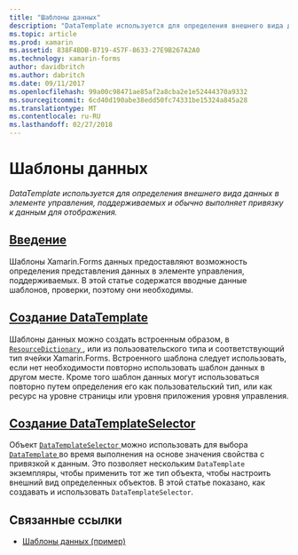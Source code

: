 ```yaml
---
title: "Шаблоны данных"
description: "DataTemplate используется для определения внешнего вида данных в элементе управления, поддерживаемых и обычно выполняет привязку к данным для отображения."
ms.topic: article
ms.prod: xamarin
ms.assetid: 838F4BDB-B719-457F-8633-27E9B267A2A0
ms.technology: xamarin-forms
author: davidbritch
ms.author: dabritch
ms.date: 09/11/2017
ms.openlocfilehash: 99a00c98471ae85af2a8cba2e1e52444370a9332
ms.sourcegitcommit: 6cd40d190abe38edd50fc74331be15324a845a28
ms.translationtype: MT
ms.contentlocale: ru-RU
ms.lasthandoff: 02/27/2018
---
```

# <a name="data-templates"></a>Шаблоны данных

_DataTemplate используется для определения внешнего вида данных в элементе управления, поддерживаемых и обычно выполняет привязку к данным для отображения._

## <a name="introductionintroductionmd"></a>[Введение](introduction.md)

Шаблоны Xamarin.Forms данных предоставляют возможность определения представления данных в элементе управления, поддерживаемых. В этой статье содержатся вводные данные шаблонов, проверки, поэтому они необходимы.

## <a name="creating-a-datatemplatecreatingmd"></a>[Создание DataTemplate](creating.md)

Шаблоны данных можно создать встроенным образом, в [ `ResourceDictionary` ](https://developer.xamarin.com/api/type/Xamarin.Forms.ResourceDictionary/), или из пользовательского типа и соответствующий тип ячейки Xamarin.Forms. Встроенного шаблона следует использовать, если нет необходимости повторно использовать шаблон данных в другом месте. Кроме того шаблон данных могут использоваться повторно путем определения его как пользовательский тип, или как ресурс на уровне страницы или уровня приложения уровня управления.

## <a name="creating-a-datatemplateselectorselectormd"></a>[Создание DataTemplateSelector](selector.md)

Объект [ `DataTemplateSelector` ](https://developer.xamarin.com/api/type/Xamarin.Forms.DataTemplateSelector/) можно использовать для выбора [ `DataTemplate` ](https://developer.xamarin.com/api/type/Xamarin.Forms.DataTemplate/) во время выполнения на основе значения свойства с привязкой к данным. Это позволяет нескольким `DataTemplate` экземпляры, чтобы применить тот же тип объекта, чтобы настроить внешний вид определенных объектов. В этой статье показано, как создавать и использовать `DataTemplateSelector`.


## <a name="related-links"></a>Связанные ссылки

- [Шаблоны данных (пример)](https://developer.xamarin.com/samples/xamarin-forms/templates/datatemplates/)
